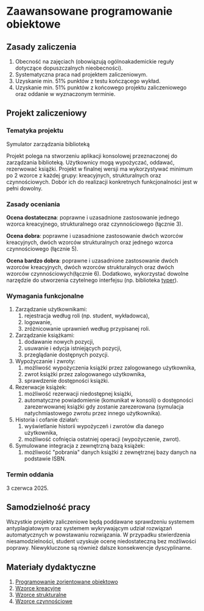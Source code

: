 # Zaawansowane programowanie obiektowe

## Zasady zaliczenia
1. Obecność na zajęciach (obowiązują ogólnoakademickie reguły dotyczące dopuszczalnych nieobecności).
2. Systematyczna praca nad projektem zaliczeniowym.
3. Uzyskanie min. 51% punktów z testu kończącego wykład.
4. Uzyskanie min. 51% punktów z końcowego projektu zaliczeniowego oraz oddanie w wyznaczonym terminie.

## Projekt zaliczeniowy

### Tematyka projektu

Symulator zarządzania biblioteką

Projekt polega na stworzeniu aplikacji konsolowej przeznaczonej do zarządzania biblioteką. Użytkownicy mogą wypożyczać, oddawać, rezerwować książki. Projekt w finalnej wersji ma wykorzystywać minimum po 2 wzorce z każdej grupy: kreacyjnych, strukturalnych oraz czynnościowych. Dobór ich do realizacji konkretnych funkcjonalności jest w pełni dowolny.

### Zasady oceniania
**Ocena dostateczna**: poprawne i uzasadnione zastosowanie jednego wzorca kreacyjnego, strukturalnego oraz czynnościowego (łącznie 3).

**Ocena dobra**: poprawne i uzasadnione zastosowanie dwóch wzorców kreacyjnych, dwóch wzorców strukturalnych oraz jednego wzorca czynnościowego (łącznie 5).

**Ocena bardzo dobra**: poprawne i uzasadnione zastosowanie dwóch wzorców kreacyjnych, dwóch wzorców strukturalnych oraz dwóch wzorców czynnościowych(łącznie 6). Dodatkowo, wykorzystać dowolne narzędzie do utworzenia czytelnego interfejsu (np. biblioteka [typer](https://pypi.org/project/typer/)).

### Wymagania funkcjonalne
1. Zarządzanie użytkownikami:
   1. rejestracja według roli (np. student, wykładowca),
   2. logowanie,
   3. zróżnicowanie uprawnień według przypisanej roli.
2. Zarządzanie książkami:
   1. dodawanie nowych pozycji,
   2. usuwanie i edycja istniejących pozycji,
   3. przeglądanie dostępnych pozycji.
3. Wypożyczanie i zwroty:
   1. możliwość wypożyczenia książki przez zalogowanego użytkownika,
   2. zwrot książki przez zalogowanego użytkownika,
   3. sprawdzenie dostępności książki.
4. Rezerwacje książek:
   1. możliwość rezerwacji niedostępnej książki,
   2. automatyczne powiadomienie (komunikat w konsoli) o dostępności zarezerwowanej książki gdy zostanie zarezerowana (symulacja natychmiastowego zwrotu przez innego użytkownika).
5. Historia i cofanie działań:
   1. wyświetlanie historii wypożyczeń i zwrotów dla danego użytkownika,
   2. możliwość cofnięcia ostatniej operacji (wypożyczenie, zwrot).
6. Symulowane integracja z zewnętrzną bazą książek:
   1. możliwość "pobrania" danych książki z zewnętrznej bazy danych na podstawie ISBN.

### Termin oddania
3 czerwca 2025.

## Samodzielność pracy
Wszystkie projekty zaliczeniowe będą poddawane sprawdzeniu systemem antyplagiatowym oraz systemem wykrywającym udział rozwiązań automatycznych w powstawaniu rozwiązania. W przypadku stwierdzenia niesamodzielności, student uzyskuje ocenę niedostateczną bez możliwości poprawy. Niewykluczone są również dalsze konsekwencje dyscyplinarne.

## Materiały dydaktyczne
1. [Programowanie zorientowane obiektowo](https://github.com/betacord/ZPO/blob/main/1_oop.ipynb)
2. [Wzorce kreacyjne](https://github.com/betacord/ZPO/blob/main/2_creational_patterns.ipynb)
3. [Wzorce strukturalne](https://github.com/betacord/ZPO/blob/main/3_structural_patterns.ipynb)
4. [Wzorce czynnościowe](https://github.com/betacord/ZPO/blob/main/4_behavioral_patterns.ipynb)
